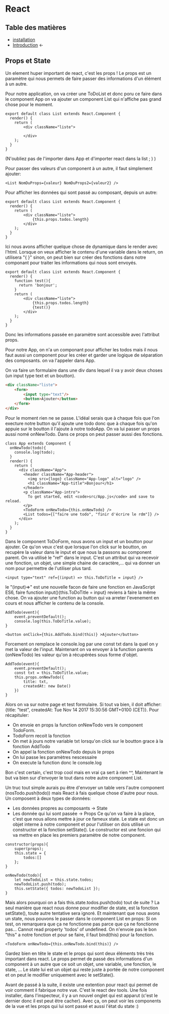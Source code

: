 # React

## Table des matières

- [installation](./Installation.md)   
- [Introduction](./introduction.md) ←


## Props et State

Un element huper important de react, c'est les props ! Le props est un paramètre qui nous permets de faire passer des informations d'un élément à un autre.

Pour notre application, on va créer une ToDoList et donc poru ce faire dans le component App on va ajouter un component List qui n'affiche pas grand chose pour le moment.

```JS
export default class List extends React.Component {
  render() {
    return (
        <div className="liste">

        </div>
    );
  }
}
```

(N'oubliez pas de l'importer dans App et d'importer react dans la list ; ) )

Pour passer des valeurs d'un component à un autre, il faut simplement ajouter:

```JS
<List NomDuProps={valeur} NomDuProps2={valeur2} />
```
Pour afficher les données qui sont passé au composant, depuis un autre:

```JS
export default class List extends React.Component {
  render() {
    return (
        <div className="liste">
            {this.props.todos.length}
        </div>
    );
  }
}
```

Ici nous avons afficher quelque chose de dynamique dans le render avec l'html. Lorsque on veux afficher le contenu d'une  variable dans le return, on utilisera "{  }" sinon, on peut bien sur créer des fonctions dans notre componant pour traiter les informations qui nous sont envoyés.

```JS
export default class List extends React.Component {
  render() {
    function test(){
      return 'bonjour';
    }
    return (
        <div className="liste">
            {this.props.todos.length}
            {test()}
        </div>
    );
  }
}
```

Donc les informations passée en paramètre sont accessible avec l'attribut props. 

Pour notre App, on n'a un componant pour afficher les todos mais il nous faut aussi un component pour les créer et garder une logique de séparation des composants. on va l'appeler <TodoForm /> dans App.

On va faire un formulaire dans une div dans lequel il va y avoir deux choses (un input type text et un boutton).

```HTML
<div className="liste">
    <form>
        <input type="text"/>
        <button>Ajouter</button>
    </form>
</div>
```

Pour le moment rien ne se passe. L'idéal serais que à chaque fois que l'on execture notre button qu'il ajoute une todo donc que à chaque fois qu'on appuie sur le boutton il l'ajoute à notre todoApp. On va lui passer un props aussi nomé onNewTodo. Dans ce props on peut passer aussi des fonctions.

```JS
class App extends Component {
  onNewTodo(todo){
    console.log(todo);
  }
  render() { 
    return (
      <div className="App">
        <header className="App-header">
          <img src={logo} className="App-logo" alt="logo" />
          <h1 className="App-title">Bonjour</h1>
        </header>
        <p className="App-intro">
          To get started, edit <code>src/App.js</code> and save to reload.
        </p>
        <TodoForm onNewTodo={this.onNewTodo} />
        <List todos={["faire une todo", "finir d'écrire le rdm"]} />
      </div>
    );
  }
}
```

Dans le component ToDoForm, nous avons un input et un boutton pour ajouter. Ce qu'on veux c'est que lorsque l'on click sur le boutton, on recupère la valeur dans le input et que nous la passons au component parent. On va utilisé le "ref" dans le input. C'est un attribut qui va recevoir une fonction, un objet, une simple chaine de caractère,...  qui va donner un nom pour permettre de l'utiliser plus tard.

```JS
<input type="text" ref={(input) => this.ToDoTitle = input} />
```

le "(input)=>" est une nouvelle facon de faire une fonction en JavaScript ES6, faire function input(){this.ToDoTitle = input} reviens à faire la même chose. On va ajouter une function au button qui va arreter l'evenement en cours et nous afficher le contenu de la console.

```JS
AddTodo(event){ 
    event.preventDefault();
    console.log(this.ToDoTitle.value);
}
```

```JS
<button onClick={this.AddTodo.bind(this)} >Ajouter</button>
```

Forcement on remplace le console.log par une const txt dans la quel on y met la valeur de l'input.
Maintenant on va envoyer à la function parents (onNewTodo) les valeur qu'on à récupérées sous forme d'objet.

```JS
AddTodo(event){
    event.preventDefault();
    const txt = this.ToDoTitle.value;
    this.props.onNewTodo({
        title: txt,
        createdAt: new Date()
    })
}
```

Alors on va sur notre page et test formulaire. Si tout va bien, il doit afficher: {title: "test", createdAt: Tue Nov 14 2017 15:30:56 GMT+0100 (CET)}.
Pour récapituler:
- On envoie en props la function onNewTodo vers le component TodoForm.
- TodoForm recoit la fonction
- On met à jours notre variable txt lorsqu'on click sur le boutton grace à la fonction AddTodo
- On appel la fonction onNewTodo depuis le props
- On lui passe les paramètres nescessaire
- On execute la function donc le console.log

Bon c'est certain, c'est trop cool mais en vrai ça sert à rien ^^, Maintenant le but va bien sur d'envoyer le tout dans notre autre component List.

Un truc tout simple aurais pu être d'envoyer un table vers l'autre component (nosTodo.push(todo)) mais React à fais quelque chose d'autre pour nous. Un composent à deux types de données:
- Les données propres au composants -> State
- Les donnée qui lui sont passée -> Props
Ce qu'on va faire à la place, c'est que nous allons mettre à jour ce fameux state.
Le state est donc un objet interne à notre component et pour l'utiliser on dois utilisé un constructor et la fonction setState(). Le constructor est une foncion qui va mettre en place les premiers paramètre de notre component.

```JS
constructor(props){
    super(props);
    this.state = {
        todos:[]
    };
}

onNewTodo(todo){
    let newTodoList = this.state.todos;
    newTodoList.push(todo);
    this.setState({ todos: newTodoList });
}
```
Mais alors pourquoi on a fais this.state.todos.push(todo) tout de suite ? La seul manière que react nous donne pour modifier de state, est la fonction setState(), toute autre tentative sera ignoré. Et maintenant que nous avons un state, nous pouvons le passer dans le component List en props: <List todos={this.state.todos} />
Si on test, on remarquera que ça ne fonctionne pas parce que ça ne fonctionne pas... Cannot read property 'todos' of undefined. On n'envoie pas le bon "this" a notre fonction et pour se faire, il faut bind(this) pour la fonction. 

```JS
<TodoForm onNewTodo={this.onNewTodo.bind(this)} />
```

Gardez bien en tête le state et le props qui sont deux éléments très très important dans react. Le props permet de passé des informations d'un component à un autre que ce soit un objet, une variable, une fonction, le state, ... Le state lui est un objet qui reste juste à portée de notre component et on peut le modifier uniquement avec le setState().

Avant de passé à la suite, il existe une extention pour react qui permet de voir comment il fabrique notre vue. C'est le react dev tools. Une fois installer, dans l'inspecteur, il y a un nouvel onglet qui est apparut (c'est le dernier donc il est peut être cacher). Avec ça, on peut voir les components de la vue et les props qui lui sont passé et aussi l'état du state :)